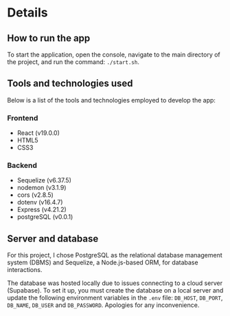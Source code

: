 # Details

## How to run the app

To start the application, open the console, navigate to the main directory of the project, and run the command: `./start.sh`.

## Tools and technologies used

Below is a list of the tools and technologies employed to develop the app:

### Frontend

- React (v19.0.0)
- HTML5
- CSS3

### Backend

- Sequelize (v6.37.5)
- nodemon (v3.1.9)
- cors (v2.8.5)
- dotenv (v16.4.7)
- Express (v4.21.2)
- postgreSQL (v0.0.1)

## Server and database

For this project, I chose PostgreSQL as the relational database management system (DBMS) and Sequelize, a Node.js-based ORM, for database interactions.

The database was hosted locally due to issues connecting to a cloud server (Supabase). To set it up, you must create the database on a local server and update the following environment variables in the `.env` file: `DB_HOST`, `DB_PORT`, `DB_NAME`, `DB_USER` and `DB_PASSWORD`. Apologies for any inconvenience.